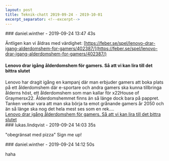 ```yaml
---
layout: post
title: Teknik-chatt 2019-09-24 - 2019-10-01
excerpt_separator: <!--excerpt-->
---
```

<section class="message" markdown="1">
### daniel.winther - 2019-09-24 13:47 43s

Äntligen kan vi åldras med värdighet:
[https://feber.se/spel/lenovo-drar-igang-alderdomshem-for-gamers/402387/](https://feber.se/spel/lenovo-drar-igang-alderdomshem-for-gamers/402387/)

<div class="attachment"><h4>Lenovo drar igång ålderdomshem för gamers. Så att vi kan lira till det bittra slutet</h4><div class="text">Lenovo har dragit igång en kampanj där man erbjuder gamers att boka plats på ett ålderdomshem där e-sportare och andra gamers ska kunna tillbringa ålderns höst, ett ålderdomshem som man kallar för x22House of Graymersx22. Ålderdomshemmet finns än så länge dock bara på pappret. Tanken verkar vara att man ska börja ta emot grånande gamers år 2050 och än så länge ska nog det hela mest ses som en rek....</div>
<a href="https://feber.se/spel/lenovo-drar-igang-alderdomshem-for-gamers/402387/">Lenovo drar igång ålderdomshem för gamers. Så att vi kan lira till det bittra slutet</a></div>
    
</section>
<section class="message" markdown="1">
### lukas.lindqvist - 2019-09-24 14:03 35s

"obegränsat med pizza" Sign me up!
</section>
<section class="message" markdown="1">
### daniel.winther - 2019-09-24 14:12 50s

haha

<!--excerpt-->
</section>